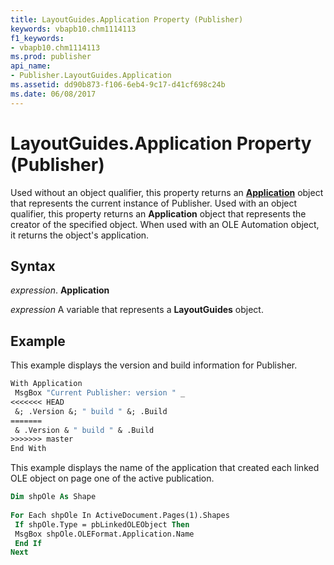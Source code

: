 ```yaml
---
title: LayoutGuides.Application Property (Publisher)
keywords: vbapb10.chm1114113
f1_keywords:
- vbapb10.chm1114113
ms.prod: publisher
api_name:
- Publisher.LayoutGuides.Application
ms.assetid: dd90b873-f106-6eb4-9c17-d41cf698c24b
ms.date: 06/08/2017
---
```



# LayoutGuides.Application Property (Publisher)

Used without an object qualifier, this property returns an  **[Application](Publisher.Application.md)** object that represents the current instance of Publisher. Used with an object qualifier, this property returns an  **Application** object that represents the creator of the specified object. When used with an OLE Automation object, it returns the object's application.


## Syntax

 _expression_. **Application**

 _expression_ A variable that represents a  **LayoutGuides** object.


## Example

This example displays the version and build information for Publisher.


```vb
With Application 
 MsgBox "Current Publisher: version " _ 
<<<<<<< HEAD
 &; .Version &; " build " &; .Build 
=======
 & .Version & " build " & .Build 
>>>>>>> master
End With
```

This example displays the name of the application that created each linked OLE object on page one of the active publication.




```vb
Dim shpOle As Shape 
 
For Each shpOle In ActiveDocument.Pages(1).Shapes 
 If shpOle.Type = pbLinkedOLEObject Then 
 MsgBox shpOle.OLEFormat.Application.Name 
 End If 
Next
```


